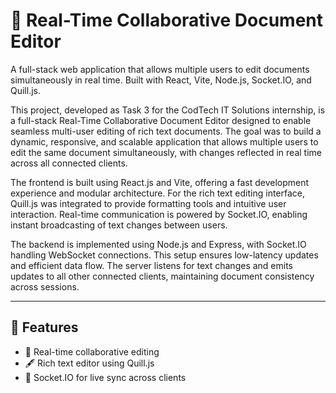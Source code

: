 # 📝 Real-Time Collaborative Document Editor

A full-stack web application that allows multiple users to edit documents simultaneously in real time. Built with React, Vite, Node.js, Socket.IO, and Quill.js.

This project, developed as Task 3 for the CodTech IT Solutions internship, is a full-stack Real-Time Collaborative Document Editor designed to enable seamless multi-user editing of rich text documents. The goal was to build a dynamic, responsive, and scalable application that allows multiple users to edit the same document simultaneously, with changes reflected in real time across all connected clients.

The frontend is built using React.js and Vite, offering a fast development experience and modular architecture. For the rich text editing interface, Quill.js was integrated to provide formatting tools and intuitive user interaction. Real-time communication is powered by Socket.IO, enabling instant broadcasting of text changes between users.

The backend is implemented using Node.js and Express, with Socket.IO handling WebSocket connections. This setup ensures low-latency updates and efficient data flow. The server listens for text changes and emits updates to all other connected clients, maintaining document consistency across sessions.

---

## 🚀 Features

- 🔄 Real-time collaborative editing
- 🖋️ Rich text editor using Quill.js
- 🧠 Socket.IO for live sync across clients


